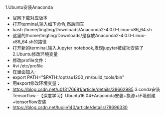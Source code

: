 1.Ubuntu安装Anaconda
- 官网下载对应版本
- 打开terminal,输入如下命令,然后回车 
- bash /home/tingting/Downloads/Anaconda2-4.0.0-Linux-x86_64.sh 
- 这里的/home/tingting/Downloads/是存放Anaconda2-4.0.0-Linux-x86_64.sh的路径
- 打开新的terminal,输入Jupyter notebook,发现jupyter被成功安装了
2.Ubuntu修改环境变量
- 修改profile文件：
- #vi /etc/profile
- 在里面加入:
- export PATH="$PATH:/opt/au1200_rm/build_tools/bin"
- 用export修改环境变量：
- https://blog.csdn.net/u013176681/article/details/38662985
3.conda安装Tensorflow
-【深度学习】Ubuntu16.04+Anaconda安装+换源+环境创建+tensorflow安装
- https://blog.csdn.net/luojie140/article/details/78696330

